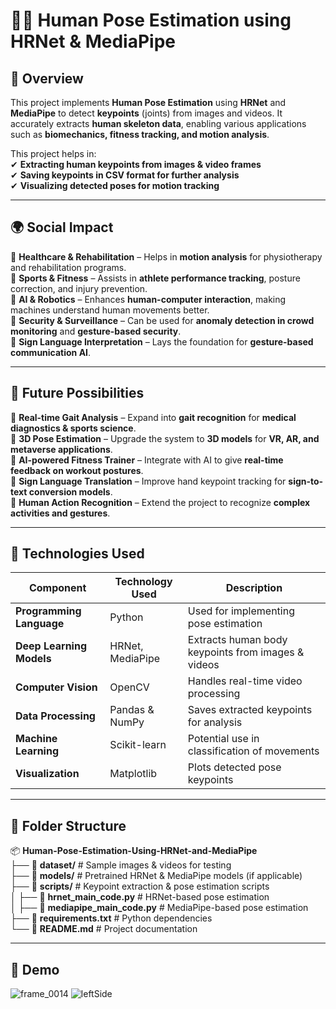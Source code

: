 # 🏃‍♂️ Human Pose Estimation using HRNet & MediaPipe  

## 📌 Overview  

This project implements **Human Pose Estimation** using **HRNet** and **MediaPipe** to detect **keypoints** (joints) from images and videos. It accurately extracts **human skeleton data**, enabling various applications such as **biomechanics, fitness tracking, and motion analysis**.  

This project helps in:  
✔ **Extracting human keypoints from images & video frames**  
✔ **Saving keypoints in CSV format for further analysis**  
✔ **Visualizing detected poses for motion tracking**  

---  

## 🌍 Social Impact  

🔹 **Healthcare & Rehabilitation** – Helps in **motion analysis** for physiotherapy and rehabilitation programs.  
🔹 **Sports & Fitness** – Assists in **athlete performance tracking**, posture correction, and injury prevention.  
🔹 **AI & Robotics** – Enhances **human-computer interaction**, making machines understand human movements better.  
🔹 **Security & Surveillance** – Can be used for **anomaly detection in crowd monitoring** and **gesture-based security**.  
🔹 **Sign Language Interpretation** – Lays the foundation for **gesture-based communication AI**.  

---

## 🚀 Future Possibilities  

🔹 **Real-time Gait Analysis** – Expand into **gait recognition** for **medical diagnostics & sports science**.  
🔹 **3D Pose Estimation** – Upgrade the system to **3D models** for **VR, AR, and metaverse applications**.  
🔹 **AI-powered Fitness Trainer** – Integrate with AI to give **real-time feedback on workout postures**.  
🔹 **Sign Language Translation** – Improve hand keypoint tracking for **sign-to-text conversion models**.  
🔹 **Human Action Recognition** – Extend the project to recognize **complex activities and gestures**.  

---

## 📌 Technologies Used  

| Component               | Technology Used       | Description |
|-------------------------|----------------------|-------------|
| **Programming Language** | Python | Used for implementing pose estimation |
| **Deep Learning Models** | HRNet, MediaPipe | Extracts human body keypoints from images & videos |
| **Computer Vision** | OpenCV | Handles real-time video processing |
| **Data Processing** | Pandas & NumPy | Saves extracted keypoints for analysis |
| **Machine Learning** | Scikit-learn | Potential use in classification of movements |
| **Visualization** | Matplotlib | Plots detected pose keypoints |

---

## 📂 Folder Structure  

📦 **Human-Pose-Estimation-Using-HRNet-and-MediaPipe**  
├── 📂 **dataset/**               # Sample images & videos for testing  
├── 📂 **models/**                 # Pretrained HRNet & MediaPipe models (if applicable)  
├── 📂 **scripts/**                # Keypoint extraction & pose estimation scripts  
│   ├── 📜 **hrnet_main_code.py**  # HRNet-based pose estimation  
│   ├── 📜 **mediapipe_main_code.py**  # MediaPipe-based pose estimation  
├── 📜 **requirements.txt**        # Python dependencies  
└── 📜 **README.md**               # Project documentation  

---

## 📸 Demo  
![frame_0014](https://github.com/user-attachments/assets/3d35188c-6d65-4f94-af0d-8968dc0a02bc)
![leftSide](https://github.com/user-attachments/assets/d52c1510-ae5e-46b0-a12e-99f61e9aa10d)


